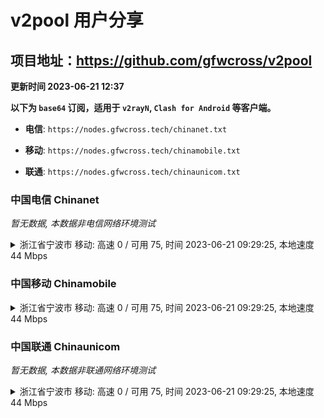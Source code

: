 # v2pool 用户分享
## 项目地址：<https://github.com/gfwcross/v2pool>
**更新时间 2023-06-21 12:37**


**以下为 `base64` 订阅，适用于 `v2rayN`, `Clash for Android` 等客户端。**

- **电信**: `https://nodes.gfwcross.tech/chinanet.txt`

- **移动**: `https://nodes.gfwcross.tech/chinamobile.txt`

- **联通**: `https://nodes.gfwcross.tech/chinaunicom.txt`


### 中国电信 Chinanet
<i>暂无数据, 本数据非电信网络环境测试</i>
<details><summary>浙江省宁波市 移动: 高速 0 / 可用 75, 时间 2023-06-21 09:29:25, 本地速度 44 Mbps</summary><p>可用节点订阅：https://transfer.sh/iE1mXiy8Rg/running.txt<br>高速节点订阅：https://transfer.sh/yLE9HPiQjw/good.txt<br>低延迟节点订阅：https://transfer.sh/Kh5rl7ttu4/low_delay.txt</p></details>
<p></p>

### 中国移动 Chinamobile
<details><summary>浙江省宁波市 移动: 高速 0 / 可用 75, 时间 2023-06-21 09:29:25, 本地速度 44 Mbps</summary><p>可用节点订阅：https://transfer.sh/iE1mXiy8Rg/running.txt<br>高速节点订阅：https://transfer.sh/yLE9HPiQjw/good.txt<br>低延迟节点订阅：https://transfer.sh/Kh5rl7ttu4/low_delay.txt</p></details>
<p></p>

### 中国联通 Chinaunicom
<i>暂无数据, 本数据非联通网络环境测试</i>
<details><summary>浙江省宁波市 移动: 高速 0 / 可用 75, 时间 2023-06-21 09:29:25, 本地速度 44 Mbps</summary><p>可用节点订阅：https://transfer.sh/iE1mXiy8Rg/running.txt<br>高速节点订阅：https://transfer.sh/yLE9HPiQjw/good.txt<br>低延迟节点订阅：https://transfer.sh/Kh5rl7ttu4/low_delay.txt</p></details>
<p></p>